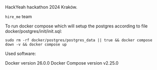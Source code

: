 HackYeah hackathon 2024 Kraków.

`hire_me` team

To run docker compose which will setup the postgres according to file docker/postgres/init/init.sql:

`sudo rm -rf docker/postgres/postgres_data || true && docker compose down -v && docker compose up`

Used software: 

Docker version 26.0.0
Docker Compose version v2.25.0
